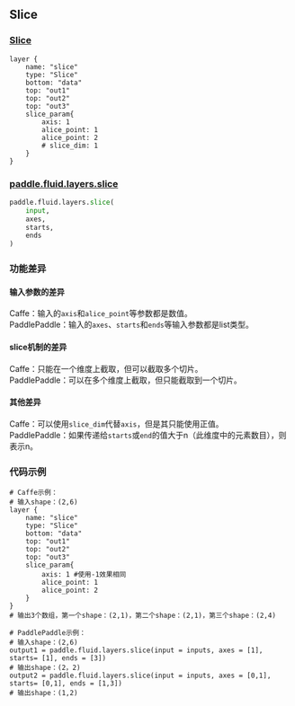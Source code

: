 ## Slice


### [Slice](http://caffe.berkeleyvision.org/tutorial/layers/slice.html)
```
layer {
	name: "slice"
	type: "Slice"
	bottom: "data"
	top: "out1"
	top: "out2"
	top: "out3"
	slice_param{
		axis: 1
		alice_point: 1
		alice_point: 2
		# slice_dim: 1
	}
}
```


### [paddle.fluid.layers.slice](http://paddlepaddle.org/documentation/docs/zh/1.3/api_cn/layers_cn.html#permalink-160-slice)
```python
paddle.fluid.layers.slice(
	input, 
	axes, 
	starts, 
	ends
)
```  

### 功能差异
#### 输入参数的差异
Caffe：输入的`axis`和`alice_point`等参数都是数值。               
PaddlePaddle：输入的`axes`、`starts`和`ends`等输入参数都是list类型。
#### slice机制的差异
Caffe：只能在一个维度上截取，但可以截取多个切片。            
PaddlePaddle：可以在多个维度上截取，但只能截取到一个切片。
#### 其他差异
Caffe：可以使用`slice_dim`代替`axis`，但是其只能使用正值。                
PaddlePaddle：如果传递给`starts`或`end`的值大于n（此维度中的元素数目），则表示n。
### 代码示例
```  
# Caffe示例：  
# 输入shape：(2,6)
layer {
	name: "slice"
	type: "Slice"
	bottom: "data"
	top: "out1"
	top: "out2"
	top: "out3"
	slice_param{
		axis: 1	#使用-1效果相同
		alice_point: 1
		alice_point: 2
	}
}
# 输出3个数组，第一个shape：(2,1)，第二个shape：(2,1)，第三个shape：(2,4)
```  
```  
# PaddlePaddle示例：  
# 输入shape：(2,6)
output1 = paddle.fluid.layers.slice(input = inputs, axes = [1], starts= [1], ends = [3])
# 输出shape：(2，2)
output2 = paddle.fluid.layers.slice(input = inputs, axes = [0,1], starts= [0,1], ends = [1,3])
# 输出shape：(1,2)
```  
